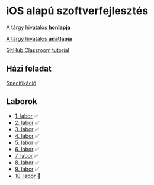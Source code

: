 # iOS alapú szoftverfejlesztés

[A tárgy hivatalos **honlapja**](https://www.aut.bme.hu/Course/ios)

[A tárgy hivatalos **adatlapja**](http://www.vik.bme.hu/kepzes/targyak/VIAUAV15)

[GitHub Classroom tutorial](github_classroom/github_classroom.md)

## Házi feladat

[Specifikáció](homework/specification.md)

## Laborok

* [1. labor](labor_01/labor_01.md) :white_check_mark:
* [2. labor](labor_02/labor_02.md) :white_check_mark:
* [3. labor](labor_03/labor_03.md) :white_check_mark:
* [4. labor](labor_04/labor_04.md) :white_check_mark:
* [5. labor](labor_05/labor_05.md) :white_check_mark:
* [6. labor](labor_06/labor_06.md) :white_check_mark:
* [7. labor](labor_07/labor_07.md) :white_check_mark:
* [8. labor](labor_08/labor_08.md) :white_check_mark:
* [9. labor](labor_09/labor_09.md) :white_check_mark:
* [10. labor](labor_10/labor_10.md) :large_blue_circle:
